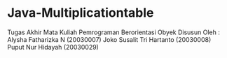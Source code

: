 # Java-Multiplicationtable
Tugas Akhir Mata Kuliah Pemrograman Berorientasi Obyek
Disusun Oleh :
Alysha Fatharizka N (20030007)
Joko Susalit Tri Hartanto (20030008)
Puput Nur Hidayah (20030029)
